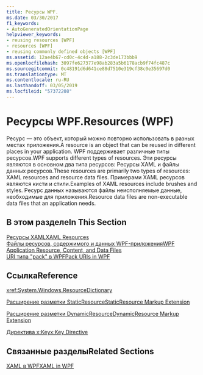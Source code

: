 ```yaml
---
title: Ресурсы WPF.
ms.date: 03/30/2017
f1_keywords:
- AutoGeneratedOrientationPage
helpviewer_keywords:
- reusing resources [WPF]
- resources [WPF]
- reusing commonly defined objects [WPF]
ms.assetid: 12ae4b67-cd0c-4c4d-a188-2c3de173bbb9
ms.openlocfilehash: 3097fe627377e98ab283a5b6178acb9f74fc487c
ms.sourcegitcommit: 0c48191d6d641ce88d7510e319cf38c0e35697d0
ms.translationtype: MT
ms.contentlocale: ru-RU
ms.lasthandoff: 03/05/2019
ms.locfileid: "57372208"
---
```

# <a name="resources-wpf"></a><span data-ttu-id="91b49-102">Ресурсы WPF.</span><span class="sxs-lookup"><span data-stu-id="91b49-102">Resources (WPF)</span></span>
<span data-ttu-id="91b49-103">Ресурс — это объект, который можно повторно использовать в разных местах приложения.</span><span class="sxs-lookup"><span data-stu-id="91b49-103">A resource is an object that can be reused in different places in your application.</span></span> <span data-ttu-id="91b49-104">WPF поддерживает различные типы ресурсов.</span><span class="sxs-lookup"><span data-stu-id="91b49-104">WPF supports different types of resources.</span></span> <span data-ttu-id="91b49-105">Эти ресурсы являются в основном два типа ресурсов: Ресурсы XAML и файлы данных ресурсов.</span><span class="sxs-lookup"><span data-stu-id="91b49-105">These resources are primarily two types of resources: XAML resources and resource data files.</span></span> <span data-ttu-id="91b49-106">Примерами XAML ресурсов являются кисти и стили.</span><span class="sxs-lookup"><span data-stu-id="91b49-106">Examples of XAML resources include brushes and styles.</span></span> <span data-ttu-id="91b49-107">Ресурс данных называются файлы неисполняемые данные, необходимые для приложения.</span><span class="sxs-lookup"><span data-stu-id="91b49-107">Resource data files are non-executable data files that an application needs.</span></span>  
  
## <a name="in-this-section"></a><span data-ttu-id="91b49-108">В этом разделе</span><span class="sxs-lookup"><span data-stu-id="91b49-108">In This Section</span></span>  
 [<span data-ttu-id="91b49-109">Ресурсы XAML</span><span class="sxs-lookup"><span data-stu-id="91b49-109">XAML Resources</span></span>](xaml-resources.md)  
 [<span data-ttu-id="91b49-110">Файлы ресурсов, содержимого и данных WPF-приложения</span><span class="sxs-lookup"><span data-stu-id="91b49-110">WPF Application Resource, Content, and Data Files</span></span>](../app-development/wpf-application-resource-content-and-data-files.md)  
 [<span data-ttu-id="91b49-111">URI типа "pack" в WPF</span><span class="sxs-lookup"><span data-stu-id="91b49-111">Pack URIs in WPF</span></span>](../app-development/pack-uris-in-wpf.md)  
  
## <a name="reference"></a><span data-ttu-id="91b49-112">Ссылка</span><span class="sxs-lookup"><span data-stu-id="91b49-112">Reference</span></span>  
 <xref:System.Windows.ResourceDictionary>  
  
 [<span data-ttu-id="91b49-113">Расширение разметки StaticResource</span><span class="sxs-lookup"><span data-stu-id="91b49-113">StaticResource Markup Extension</span></span>](staticresource-markup-extension.md)  
  
 [<span data-ttu-id="91b49-114">Расширение разметки DynamicResource</span><span class="sxs-lookup"><span data-stu-id="91b49-114">DynamicResource Markup Extension</span></span>](dynamicresource-markup-extension.md)  
  
 [<span data-ttu-id="91b49-115">Директива x:Key</span><span class="sxs-lookup"><span data-stu-id="91b49-115">x:Key Directive</span></span>](../../xaml-services/x-key-directive.md)  
  
## <a name="related-sections"></a><span data-ttu-id="91b49-116">Связанные разделы</span><span class="sxs-lookup"><span data-stu-id="91b49-116">Related Sections</span></span>  
 [<span data-ttu-id="91b49-117">XAML в WPF</span><span class="sxs-lookup"><span data-stu-id="91b49-117">XAML in WPF</span></span>](xaml-in-wpf.md)
